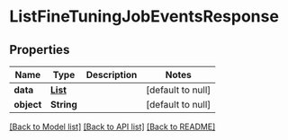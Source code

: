 # ListFineTuningJobEventsResponse
## Properties

| Name | Type | Description | Notes |
|------------ | ------------- | ------------- | -------------|
| **data** | [**List**](FineTuningJobEvent.md) |  | [default to null] |
| **object** | **String** |  | [default to null] |

[[Back to Model list]](../README.md#documentation-for-models) [[Back to API list]](../README.md#documentation-for-api-endpoints) [[Back to README]](../README.md)

